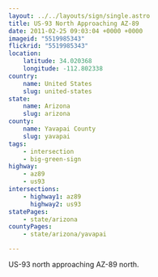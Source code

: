```yaml
---
layout: ../../layouts/sign/single.astro
title: US-93 North Approaching AZ-89
date: 2011-02-25 09:03:04 +0000 +0000
imageid: "5519985343"
flickrid: "5519985343"
location:
    latitude: 34.020368
    longitude: -112.802338
country:
    name: United States
    slug: united-states
state:
    name: Arizona
    slug: arizona
county:
    name: Yavapai County
    slug: yavapai
tags:
    - intersection
    - big-green-sign
highway:
    - az89
    - us93
intersections:
    - highway1: az89
      highway2: us93
statePages:
    - state/arizona
countyPages:
    - state/arizona/yavapai

---
```

US-93 north approaching AZ-89 north.